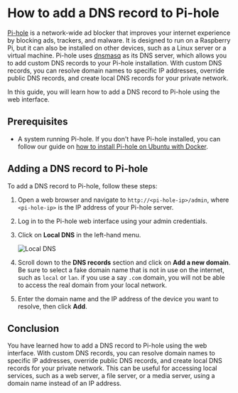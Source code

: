 # How to add a DNS record to Pi-hole

[Pi-hole](https://pi-hole.net/) is a network-wide ad blocker that improves your internet experience by blocking ads, trackers, and malware. It is designed to run on a Raspberry Pi, but it can also be installed on other devices, such as a Linux server or a virtual machine. Pi-hole uses [dnsmasq](http://www.thekelleys.org.uk/dnsmasq/doc.html) as its DNS server, which allows you to add custom DNS records to your Pi-hole installation. With custom DNS records, you can resolve domain names to specific IP addresses, override public DNS records, and create local DNS records for your private network.

In this guide, you will learn how to add a DNS record to Pi-hole using the web interface.

## Prerequisites

- A system running Pi-hole. If you don't have Pi-hole installed, you can follow our guide on [how to install Pi-hole on Ubuntu with Docker](./install-pihole.md).

## Adding a DNS record to Pi-hole

To add a DNS record to Pi-hole, follow these steps:

1. Open a web browser and navigate to `http://<pi-hole-ip>/admin`, where `<pi-hole-ip>` is the IP address of your Pi-hole server.

1. Log in to the Pi-hole web interface using your admin credentials.

1. Click on **Local DNS** in the left-hand menu.

    ![Local DNS](/public/images/pihole-local-dns.png)

1. Scroll down to the **DNS records** section and click on **Add a new domain**. Be sure to select a fake domain name that is not in use on the internet, such as `local` or `lan`. if you use a say `.com` domain, you will not be able to access the real domain from your local network.

1. Enter the domain name and the IP address of the device you want to resolve, then click **Add**.

## Conclusion

You have learned how to add a DNS record to Pi-hole using the web interface. With custom DNS records, you can resolve domain names to specific IP addresses, override public DNS records, and create local DNS records for your private network. This can be useful for accessing local services, such as a web server, a file server, or a media server, using a domain name instead of an IP address.